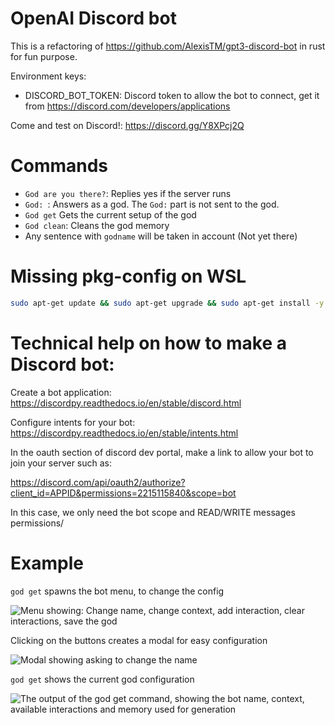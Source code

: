 OpenAI Discord bot
==================

This is a refactoring of https://github.com/AlexisTM/gpt3-discord-bot in rust for fun purpose.

Environment keys:
- DISCORD_BOT_TOKEN: Discord token to allow the bot to connect, get it from https://discord.com/developers/applications

Come and test on Discord!: https://discord.gg/Y8XPcj2Q

Commands
=============

- `God are you there?`: Replies yes if the server runs
- `God: `: Answers as a god. The `God:` part is not sent to the god.
- `God get` Gets the current setup of the god
- `God clean`: Cleans the god memory
- Any sentence with `godname` will be taken in account (Not yet there)

Missing pkg-config on WSL
=================

```bash
sudo apt-get update && sudo apt-get upgrade && sudo apt-get install -y pkg-config build-essential libudev-dev
```

Technical help on how to make a Discord bot:
==================

Create a bot application: https://discordpy.readthedocs.io/en/stable/discord.html

Configure intents for your bot: https://discordpy.readthedocs.io/en/stable/intents.html

In the oauth section of discord dev portal, make a link to allow your bot to join your server such as:

https://discord.com/api/oauth2/authorize?client_id=APPID&permissions=2215115840&scope=bot

In this case, we only need the bot scope and READ/WRITE messages permissions/

Example
===========


`god get` spawns the bot menu, to change the config

![Menu showing: Change name, change context, add interaction, clear interactions, save the god](/doc/menu.png)

Clicking on the buttons creates a modal for easy configuration

![Modal showing asking to change the name](/doc/god_name_change.png)

`god get` shows the current god configuration

![The output of the god get command, showing the bot name, context, available interactions and memory used for generation](/doc/god_get.png)
